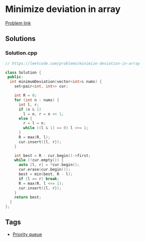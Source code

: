 # Minimize deviation in array

[Problem link](https://leetcode.com/problems/minimize-deviation-in-array)

## Solutions


### Solution.cpp
```cpp
// https://leetcode.com/problems/minimize-deviation-in-array

class Solution {
 public:
  int minimumDeviation(vector<int>& nums) {
    set<pair<int, int>> cur;

    int R = 0;
    for (int n : nums) {
      int l, r;
      if (n & 1)
        l = n, r = n << 1;
      else {
        r = l = n;
        while ((l & 1) == 0) l >>= 1;
      }
      R = max(R, l);
      cur.insert({l, r});
    }

    int best = R - cur.begin()->first;
    while (!cur.empty()) {
      auto [l, r] = *cur.begin();
      cur.erase(cur.begin());
      best = min(best, R - l);
      if (l == r) break;
      R = max(R, l <<= 1);
      cur.insert({l, r});
    }
    return best;
  }
};
```
## Tags

* [Priority queue](/Collections/priority-queue.md#priority-queue)
